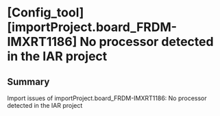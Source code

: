 # [Config_tool][importProject.board_FRDM-IMXRT1186] No processor detected in the IAR project

## Summary

Import issues of importProject.board_FRDM-IMXRT1186: No processor detected in the IAR project